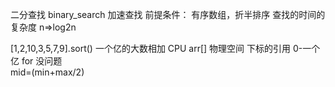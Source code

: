 二分查找  binary_search
 加速查找
 前提条件：  有序数组，折半排序 查找的时间的复杂度 n=>log2n

   [1,2,10,3,5,7,9].sort()
   一个亿的大数相加  CPU  arr[] 物理空间
   下标的引用   0-一个亿  for 没问题  
   mid=(min+max/2)
